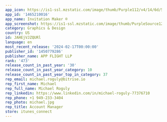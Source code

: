 ```yaml
---
app_icon: https://is1-ssl.mzstatic.com/image/thumb/Purple112/v4/14/6d/59/146d5947-3310-b23b-d1f1-7a8f085aea09/AppIcon-0-1x_U007emarketing-0-5-0-0-sRGB-85-220-0.png/1024x1024bb.png
app_id: '1465210016'
app_name: Invitation Maker ®
app_screenshot: https://is1-ssl.mzstatic.com/image/thumb/PurpleSource126/v4/50/1a/54/501a54ec-b1f6-e2df-f10a-a86e5c15374d/598e7ff0-c76b-4e0c-88e6-7523ff523046_1.jpg/1242x2208bb.png
category: Graphics & Design
country: US
id: JAHEjVJZQURl
language: en
most_recent_release: '2024-02-17T00:00:00'
publisher_id: '1450779286'
publisher_name: APP FLIGHT LLP
rank: '473'
release_count_in_past_year: '30'
release_count_in_past_year_category: 10
release_count_in_past_year_top_in_category: 37
rep_email: michael.roguly@bitrise.io
rep_first_name: Michael
rep_full_name: Michael Roguly
rep_linkedin: https://www.linkedin.com/in/michael-roguly-77376710
rep_phone: +1 949-233-3404
rep_photo: michael.jpg
rep_title: Account Manager
store: itunes_connect
---
```

